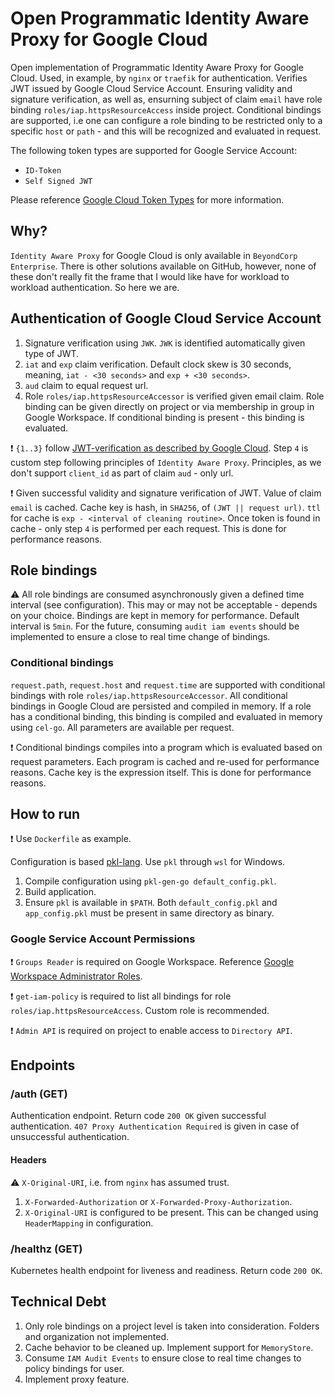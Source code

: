 # Open Programmatic Identity Aware Proxy for Google Cloud
Open implementation of Programmatic Identity Aware Proxy for Google Cloud. Used, in example, by `nginx` or `traefik` for authentication. 
Verifies JWT issued by Google Cloud Service Account. Ensuring validity and signature verification, as well as, ensurning subject 
of claim `email` have role binding `roles/iap.httpsResourceAccess` inside project. Conditional bindings are supported, i.e one can
configure a role binding to be restricted only to a specific `host` or `path` - and this will be recognized and evaluated in request.

The following token types are supported for Google Service Account:

- `ID-Token`
- `Self Signed JWT`

Please reference [Google Cloud Token Types][Google Cloud Token Types] for more information.

## Why?
`Identity Aware Proxy` for Google Cloud is only available in `BeyondCorp Enterprise`. There is other solutions available on GitHub,
however, none of these don't really fit the frame that I would like have for workload to workload authentication. So here we are.

## Authentication of Google Cloud Service Account

1. Signature verification using `JWK`. `JWK` is identified automatically given type of JWT.
2. `iat` and `exp` claim verification. Default clock skew is 30 seconds, meaning, `iat - <30 seconds>` and `exp + <30 seconds>`.
3. `aud` claim to equal request url.
4. Role `roles/iap.httpsResourceAccessor` is verified given email claim. Role binding can be given directly on project
   or via membership in group in Google Workspace. If conditional binding is present - this binding is evaluated.

:exclamation: `{1..3}` follow [JWT-verification as described by Google Cloud][JWT-Verification]. Step `4` is custom step following
principles of `Identity Aware Proxy`. Principles, as we don't support `client_id` as part of claim `aud` - only url.

:exclamation: Given successful validity and signature verification of JWT. Value of claim `email` is cached. 
Cache key is hash, in `SHA256`, of `(JWT || request url)`. `ttl` for cache is `exp - <interval of cleaning routine>`. Once 
token is found in cache - only step `4` is performed per each request. This is done for performance reasons.

## Role bindings
:warning: All role bindings are consumed asynchronously given a defined time interval (see configuration). This may or
may not be acceptable - depends on your choice. Bindings are kept in memory for performance. Default interval is `5min`. 
For the future, consuming `audit iam events` should be implemented to ensure a close to real time change of bindings.

### Conditional bindings
`request.path`, `request.host` and `request.time` are supported with conditional bindings with role `roles/iap.httpsResourceAccessor`.
All conditional bindings in Google Cloud are persisted and compiled in memory. If a role has a conditional binding, this binding is 
compiled and evaluated in memory using `cel-go`. All parameters are available per request.

:exclamation: Conditional bindings compiles into a program which is evaluated based on request parameters. Each program is cached and
re-used for performance reasons. Cache key is the expression itself. This is done for performance reasons.

## How to run
:exclamation: Use `Dockerfile` as example.

Configuration is based [pkl-lang][pkl-lang]. Use `pkl` through `wsl` for Windows.

1. Compile configuration using `pkl-gen-go default_config.pkl`.
2. Build application.
3. Ensure `pkl` is available in `$PATH`. Both `default_config.pkl` and `app_config.pkl` must be present in same directory as binary.

### Google Service Account Permissions
:exclamation: `Groups Reader` is required on Google Workspace. Reference [Google Workspace Administrator Roles][Google Workspace Administrator Roles].

:exclamation: `get-iam-policy` is required to list all bindings for role `roles/iap.httpsResourceAccess`. Custom role is recommended.

:exclamation: `Admin API` is required on project to enable access to `Directory API`.

## Endpoints 

### /auth (GET)
Authentication endpoint. Return code `200 OK` given successful authentication. `407 Proxy Authentication Required`
is given in case of unsuccessful authentication.

#### Headers
:warning: `X-Original-URI`, i.e. from `nginx` has assumed trust.

1. `X-Forwarded-Authorization` or `X-Forwarded-Proxy-Authorization`.
2. `X-Original-URI` is configured to be present. This can be changed using `HeaderMapping` in configuration.

### /healthz (GET)
Kubernetes health endpoint for liveness and readiness. Return code `200 OK`.

## Technical Debt
1. Only role bindings on a project level is taken into consideration. Folders and organization not implemented.
2. Cache behavior to be cleaned up. Implement support for `MemoryStore`.
3. Consume `IAM Audit Events` to ensure close to real time changes to policy bindings for user.
4. Implement proxy feature.

[Google Workspace Groups API]: <https://developers.google.com/admin-sdk/directory/reference/rest/v1/groups> "Google Workspace Groups API"
[Google Workspace Administrator Roles]: <https://support.google.com/a/answer/2405986> "Google Workspace Administrator Roles"
[Google Cloud Token Types]: <https://cloud.google.com/docs/authentication/token-types> "Google Cloud Token Types"
[Programmatic Authentication]: <https://cloud.google.com/iap/docs/authentication-howto#authenticating_from_proxy-authorization_header> "Programmatic Authentication"
[JWT-verification]: <https://cloud.google.com/docs/authentication/token-types#id-aud> "JWT-verification"
[cel-go]: <https://github.com/google/cel-go> "cel-go"
[pkl-lang]: <https://pkl-lang.org/go/current/index.html> "pkl-lang"
